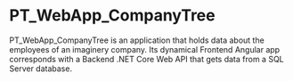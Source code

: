 # PT_WebApp_CompanyTree
PT_WebApp_CompanyTree is an application that holds data about the employees of an imaginery company. Its dynamical Frontend Angular app corresponds with a Backend .NET Core Web API that gets data from a SQL Server database.
